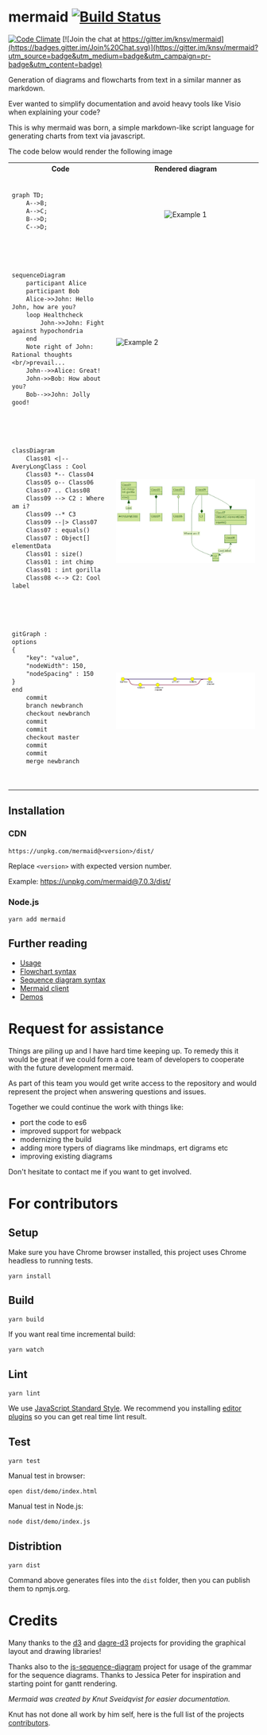 # mermaid [![Build Status](https://travis-ci.org/knsv/mermaid.svg?branch=master)](https://travis-ci.org/knsv/mermaid)

[![Code Climate](https://codeclimate.com/github/knsv/mermaid/badges/gpa.svg)](https://codeclimate.com/github/knsv/mermaid)
[![Join the chat at https://gitter.im/knsv/mermaid](https://badges.gitter.im/Join%20Chat.svg)](https://gitter.im/knsv/mermaid?utm_source=badge&utm_medium=badge&utm_campaign=pr-badge&utm_content=badge)

Generation of diagrams and flowcharts from text in a similar manner as markdown.

Ever wanted to simplify documentation and avoid heavy tools like Visio when explaining your code?

This is why mermaid was born, a simple markdown-like script language for generating charts from text via javascript.

The code below would render the following image
<table>
    <tr><th>Code</th><th>Rendered diagram</th></tr>
    <tr>
        <td>
            <pre>
                <code>
graph TD;
    A-->B;
    A-->C;
    B-->D;
    C-->D;
                </code>
            </pre>
        </td>
        <td>
            <p align="center">
                <img src='http://www.sveido.com/mermaid/img/ex1.png' alt='Example 1'>
            </p>
        </td>
    </tr>
    <tr>
        <td>
            <pre>
                <code>
sequenceDiagram
    participant Alice
    participant Bob
    Alice->>John: Hello John, how are you?
    loop Healthcheck
        John->>John: Fight against hypochondria
    end
    Note right of John: Rational thoughts &lt;br/>prevail...
    John-->>Alice: Great!
    John->>Bob: How about you?
    Bob-->>John: Jolly good!
                </code>
            </pre>
        </td>
        <td>
            <img src='http://www.sveido.com/mermaid/img/seq1.png' alt='Example 2'>
        </td>
    </tr>
    <tr>
        <td>
            <pre>
                <code>
classDiagram
    Class01 &lt;|-- AveryLongClass : Cool
    Class03 *-- Class04
    Class05 o-- Class06
    Class07 .. Class08
    Class09 --> C2 : Where am i?
    Class09 --* C3
    Class09 --|> Class07
    Class07 : equals()
    Class07 : Object[] elementData
    Class01 : size()
    Class01 : int chimp
    Class01 : int gorilla
    Class08 &lt;--> C2: Cool label
                </code>
            </pre>
        </td>
        <td>
            <img src='./docs/img/class-diagram.png' alt='Example 3'>
        </td>
    </tr>
    <tr>
        <td>
            <pre>
                <code>
gitGraph :
options
{
    "key": "value",
    "nodeWidth": 150,
    "nodeSpacing" : 150
}
end
    commit
    branch newbranch
    checkout newbranch
    commit
    commit
    checkout master
    commit
    commit
    merge newbranch
                </code>
            </pre>
        </td>
        <td>
            <img src='./docs/img/gitgraph.mm.png' alt='Example 4'>
        </td>
    </tr>

</table>


## Installation

### CDN

```
https://unpkg.com/mermaid@<version>/dist/
```

Replace `<version>` with expected version number.

Example: https://unpkg.com/mermaid@7.0.3/dist/

### Node.js

```
yarn add mermaid
```


## Further reading

* [Usage](http://knsv.github.io/mermaid/#usage)
* [Flowchart syntax](http://knsv.github.io/mermaid/#flowcharts-basic-syntax)
* [Sequence diagram syntax](http://knsv.github.io/mermaid/#sequence-diagrams)
* [Mermaid client](http://knsv.github.io/mermaid/#mermaid-cli)
* [Demos](http://knsv.github.io/mermaid/#demos)


# Request for assistance

Things are piling up and I have hard time keeping up. To remedy this
it would be great if we could form a core team of developers to cooperate
with the future development mermaid.

As part of this team you would get write access to the repository and would
represent the project when answering questions and issues.

Together we could continue the work with things like:
* port the code to es6
* improved support for webpack
* modernizing the build
* adding more typers of diagrams like mindmaps, ert digrams etc
* improving existing diagrams

Don't hesitate to contact me if you want to get involved.


# For contributors

## Setup

Make sure you have Chrome browser installed, this project uses Chrome headless to running tests.

    yarn install


## Build

    yarn build

If you want real time incremental build:

    yarn watch


## Lint

    yarn lint

We use [JavaScript Standard Style](https://github.com/feross/standard).
We recommend you installing [editor plugins](https://github.com/feross/standard#are-there-text-editor-plugins) so you can get real time lint result.


## Test

    yarn test

Manual test in browser:

    open dist/demo/index.html

Manual test in Node.js:

    node dist/demo/index.js


## Distribtion

    yarn dist

Command above generates files into the `dist` folder, then you can publish them to npmjs.org.


# Credits

Many thanks to the [d3](http://d3js.org/) and [dagre-d3](https://github.com/cpettitt/dagre-d3) projects for providing the graphical layout and drawing libraries!

Thanks also to the [js-sequence-diagram](http://bramp.github.io/js-sequence-diagrams) project for usage of the grammar for the sequence diagrams. Thanks to Jessica Peter for inspiration and starting point for gantt rendering.

*Mermaid was created by Knut Sveidqvist for easier documentation.*

Knut has not done all work by him self, here is the full list of the projects [contributors](https://github.com/knsv/mermaid/graphs/contributors).
